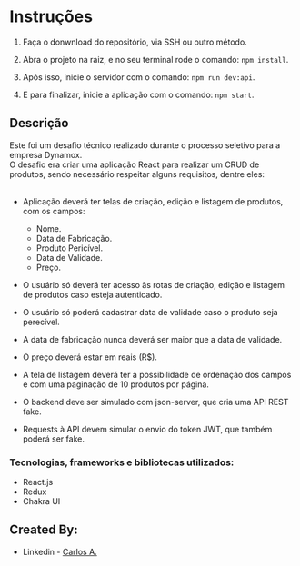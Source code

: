 # Instruções

1. Faça o donwnload do repositório, via SSH ou outro método.
   
2. Abra o projeto na raiz, e no seu terminal rode o comando: `npm install`.
   
3. Após isso, inicie o servidor com o comando: `npm run dev:api`.

4. E para finalizar, inicie a aplicação com o comando: `npm start`.


## Descrição

Este foi um desafio técnico realizado durante o processo seletivo para a empresa Dynamox. </br>
O desafio era criar uma aplicação React para realizar um CRUD de produtos, sendo necessário respeitar alguns requisitos, dentre eles: </br> </br>

* Aplicação deverá ter telas de criação, edição e listagem de produtos, com os campos:
  * Nome.
  * Data de Fabricação.
  * Produto Pericível.
  * Data de Validade.
  * Preço.

* O usuário só deverá ter acesso às rotas de criação, edição e listagem de produtos caso esteja autenticado.
* O usuário só poderá cadastrar data de validade caso o produto seja perecível.
* A data de fabricação nunca deverá ser maior que a data de validade.
* O preço deverá estar em reais (R$).
* A tela de listagem deverá ter a possibilidade de ordenação dos campos e com uma paginação de 10 produtos por página.
* O backend deve ser simulado com json-server, que cria uma API REST fake.
* Requests à API devem simular o envio do token JWT, que também poderá ser fake.
  
### Tecnologias, frameworks e bibliotecas utilizados:

* React.js
* Redux
* Chakra UI
  

## Created By:
- Linkedin - [Carlos A.](https://www.linkedin.com/in/carlosafonsoflach/)




